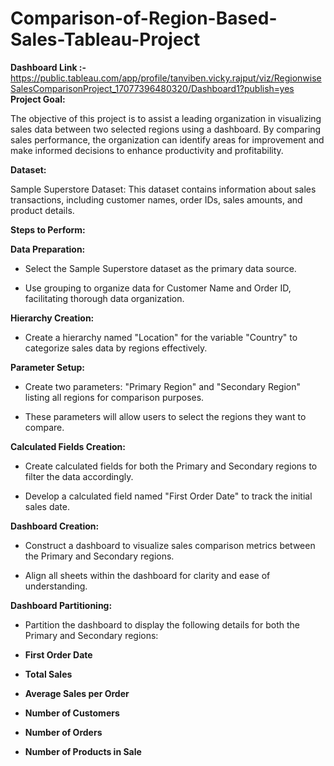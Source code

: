 # Comparison-of-Region-Based-Sales-Tableau-Project
 **Dashboard Link :-** https://public.tableau.com/app/profile/tanviben.vicky.rajput/viz/RegionwiseSalesComparisonProject_17077396480320/Dashboard1?publish=yes
**Project Goal:**

The objective of this project is to assist a leading organization in visualizing sales data between two selected regions using a dashboard. By comparing sales performance, the organization can identify areas for improvement and make informed decisions to enhance productivity and profitability.

**Dataset:**

Sample Superstore Dataset: This dataset contains information about sales transactions, including customer names, order IDs, sales amounts, and product details.

**Steps to Perform:**

**Data Preparation:**

- Select the Sample Superstore dataset as the primary data source.
  
- Use grouping to organize data for Customer Name and Order ID, facilitating thorough data organization.
  
**Hierarchy Creation:**

- Create a hierarchy named "Location" for the variable "Country" to categorize sales data by regions effectively.
  
**Parameter Setup:**

- Create two parameters: "Primary Region" and "Secondary Region" listing all regions for comparison purposes.
  
- These parameters will allow users to select the regions they want to compare.
  
**Calculated Fields Creation:**

- Create calculated fields for both the Primary and Secondary regions to filter the data accordingly.
  
- Develop a calculated field named "First Order Date" to track the initial sales date.
  
**Dashboard Creation:**

- Construct a dashboard to visualize sales comparison metrics between the Primary and Secondary regions.
  
- Align all sheets within the dashboard for clarity and ease of understanding.
  
**Dashboard Partitioning:**

- Partition the dashboard to display the following details for both the Primary and Secondary regions:
  
- **First Order Date**

- **Total Sales** 

- **Average Sales per Order**

- **Number of Customers**

- **Number of Orders**

- **Number of Products in Sale**
